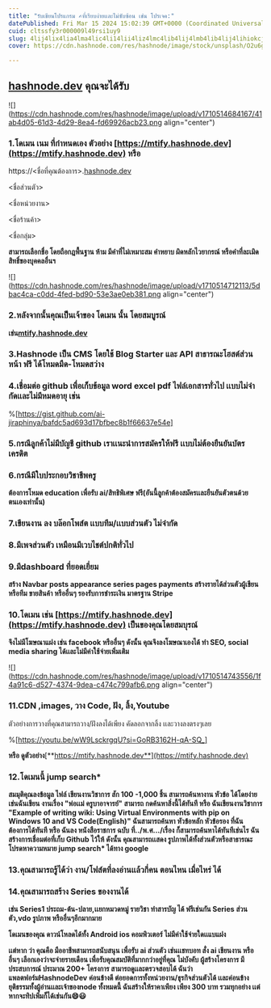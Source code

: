 ```yaml
---
title: "รับเขียนโปรแกรม ✍ที่เรียบง่ายเเละไม่ซับซ้อน เช่น โปรเจค:"
datePublished: Fri Mar 15 2024 15:02:39 GMT+0000 (Coordinated Universal Time)
cuid: cltssfy3r000009l49rsi1uy9
slug: 4lij4lix4lia4lma4lic4li14lii4liz4lmc4lib4lij4lmb4lib4lij4lihiokcjec4lc4tec5ioc5goc4oc4tec4ouc4muc4hc5ioc4suc4ouc5goc5goc4pec4soc5hoc4oec5ioc4ic4sec4muc4ic5iec4rec4msdguydguirguyjgujkg4lmc4lib4lij4lma4lii4lieoia
cover: https://cdn.hashnode.com/res/hashnode/image/stock/unsplash/O2u6gA2esAI/upload/4105c5dfbda3b252f38b9ae9f9c430ad.jpeg

---
```


## [hashnode.dev](http://hashnode.dev) คุณจะได้รับ

![](https://cdn.hashnode.com/res/hashnode/image/upload/v1710514684167/41ab4d05-61d3-4d29-8ea4-fd69926acb23.png align="center")

### 1.โดเมน เนม ที่กำหนดเอง ตัวอย่าง [https://mtify.hashnode.dev](https://mtify.hashnode.dev) หรือ

https://&lt;ชื่อที่คุณต้องการ&gt;.[hashnode.dev](http://hashnode.dev)

&lt;ชื่อส่วนตัว&gt;

&lt;ชื่อหน่วยงาน&gt;

&lt;ชื่อร้านค้า&gt;

&lt;ชื่อกลุ่ม&gt;

**สามารถเลือกชื่อ โดยถือกฎพื้นฐาน ห้าม มีคำที่ไม่เหมาะสม คำหยาบ ผิดหลักไวยากรณ์ หรือคำที่ละเมิดสิทธิ์ของบุคคลอื่นฯ**

![](https://cdn.hashnode.com/res/hashnode/image/upload/v1710514712113/5dbac4ca-c0dd-4fed-bd90-53e3ae0eb381.png align="center")

### 2.หลังจากนั้นคุณเป็นเจ้าของ โดเมน นั้น โดยสมบูรณ์

**เช่น**[**mtify.hashnode.dev**](http://mtify.hashnode.dev)

### 3.Hashnode เป็น CMS โดยใช้ Blog Starter และ API สาธารณะโฮสต์ส่วนหน้า ฟรี ได้โหมดมืด-โหมดสว่าง

### 4.เชื่อมต่อ github เพื่อเก็บข้อมูล word excel pdf ไฟล์เอกสารทั่วไป เเบบไม่จำกัดเเละไม่มีหมดอายุ เช่น

%[https://gist.github.com/ai-jiraphinya/bafdc5ad693d17bfbec8b1f66637e54e] 

### 5.กรณีลูกค้าไม่มีบัญชี github เราเเนะนำการสมัครให้ฟรี เเบบไม่ต้องยืนยันบัตรเครดิต

### 6.กรณีมีใบประกอบวิชาชีพครู

**ต้องการโหมด education เพื่อรับ ai/สิทธิพิเศษ ฟรี(อันนี้ลูกค้าต้องสมัครเเละยืนยันตัวตนด้วยตนเองเท่านั้น)**

### 7.เขียนงาน ลง บล๊อกโพส์ต เเบบทีม/เเบบส่วนตัว ไม่จำกัด

### 8.มีเพจส่วนตัว เหมือนมีเวบไชต์ปกติทั่วไป

### 9.มีdashboard ที่ยอดเยี่ยม

**สร้าง Navbar posts appearance series pages payments สร้างรายได้ส่วนตัวผู้เขียนหรือทีม ขายสินค้า หรืออื่นๆ รองรับการชำระเงิน มาตรฐาน Stripe**

### 10.โดเมน เช่น [https://mtify.hashnode.dev](https://mtify.hashnode.dev) เป็นของคุณโดยสมบุรณ์

**จึงไม่มีโฆษณาแฝง เช่น facebook หรืออื่นๆ ดังนั้น คุณจึงลงโฆษณาเองได้ ทำ SEO, social media sharing ได้เเละไม่มีค่าใช้จ่ายเพิ่มเติม**

![](https://cdn.hashnode.com/res/hashnode/image/upload/v1710514743556/1f4a91c6-d527-4374-9dea-c474c799afb6.png align="center")

### 11.CDN ,images, วาง Code, ฝัง, ลิ้ง,Youtube

ตัวอย่างการวางที่คุณสามารถวาง/ฝังลงได้เพียง คัดลอกจากลิ้ง เเละวางลงตรงๆเลย

%[https://youtu.be/wW9LsckrgqU?si=GoRB3162H-qA-SQ_] 

**หรือ ดูตัวอย่าง**[**https://mtify.hashnode.dev**](https://mtify.hashnode.dev)

### 12.โดเมนนี้ jump search\*

**สมมุติคุณลงข้อมูล ไฟล์ เขียนงานวิชาการ สัก 100 -1,000 ชิ้น สามารถค้นหางาน หัวข้อ ได้โดยง่าย เช่นฉันเขียน งานเรื่อง "พ่อเเม่ ครูบาอาจารย์" สามารถ กดค้นหาสิ่งนี้ได้ทันที หรือ ฉันเขียนงานวิชาการ "Example of writing wiki: Using Virtual Environments with pip on Windows 10 and VS Code(English)" ฉันสามารถค้นหา หัวข้อหลัก หัวข้อรอง ที่ฉันต้องการได้ทันที หรือ ฉันลง หนังสือราชการ ฉบับ ที่../พ.ศ.../เรื่อง ก็สามารถค้นหาได้ทันทีเช่นไร ฉันสร้างการเชื่อมต่อที่เก็บ Github ไว้ให้ ดังนั้น คุณสามารถเเสดง รูปภาพได้ทั้งส่วนตัวหรือสาธารณะ โปรดหาความหมาย jump search\* ได้ทาง google**

### 13.คุณสามารถรู้ได้ว่า งาน/โฟส์ตที่ลงอ่านเเล้วกี่คน ตอนไหน เมื่อไหร่ ได้

### 14.คุณสามารถสร้าง Series ของงานได้

**เช่น Series1 ประถม-ต้น-ปลาย,เเยกหมวดหมู่ รายวิชา ทำสารบัญ ได้ ฟรีเช่นกัน Series ส่วนตัว,vdo รูปภาพ หรืออื่นๆอีกมากมาย**

**โดเมนของคุณ ดาวน์โหลดได้ทั้ง Android ios คอมพิวเตอร์ ไม่มีค่าใช้จ่ายใดเเแบแฝง**

**เเต่หาก ว่า คุณคือ มืออาชีพสามารถสนับสนุน เพื่อรับ ai ส่วนตัว เช่นเเชทบอท สั่ง ai เขียนงาน หรืออื่นๆ เลือกเองว่าจะจ่ายรายเดือน เพื่อรับคุณสมบัติที่มากกว่าอยู่ที่คุณ ไม่บังคับ ผู้สร้างโครงการ มีประสบการณ์ ประมาณ 200+ โครงการ สามารถดูเเละตรวจสอบได้ ฉันว่าแพลตฟอร์มHashnodeDev ค่อนข้างดี ต่อยอดการทั้งหน่วยงาน/ธุรกิจส่วนตัวได้ เเละค่อนข้างยุติธรรมทั้งผู้อ่านเเละเจ้าของnode ทั้งหมดนี้ ฉันสร้างให้ราคาเพียง เพียง 300 บาท รวมทุกอย่าง เเต่หากจะทิปเพิ่มก็ได้เช่นกัน😄😃**